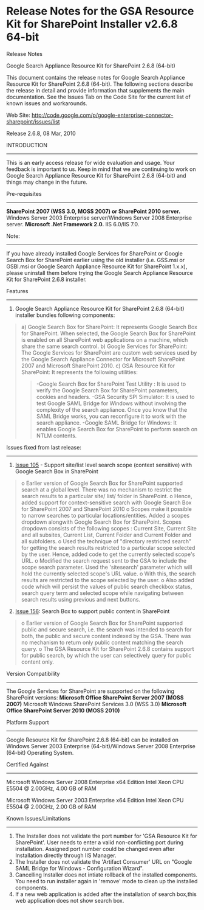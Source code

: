 # Release Notes for the GSA Resource Kit for SharePoint Installer v2.6.8 64-bit #

Release Notes


Google Search Appliance Resource Kit for SharePoint 2.6.8 (64-bit)

This document contains the release notes for Google Search Appliance Resource Kit for SharePoint 2.6.8 (64-bit).
The following sections describe the release in detail and provide information that supplements the main documentation.
See the Issues Tab on the Code Site for the current list of known issues and workarounds.

Web Site: http://code.google.com/p/google-enterprise-connector-sharepoint/issues/list


Release 2.6.8, 08 Mar, 2010


INTRODUCTION

---

This is an early access release for wide evaluation and usage. Your feedback is important to us. Keep in mind that we are continuing to work on Google Search Appliance Resource Kit for SharePoint 2.6.8 (64-bit) and things may change in the future.

Pre-requisites

---

**SharePoint 2007 (WSS 3.0, MOSS 2007) or SharePoint 2010 server.** Windows Server 2003 Enterprise server/Windows Server 2008 Enterprise server.
**Microsoft .Net Framework 2.0.** IIS 6.0/IIS 7.0.

Note:

---

If you have already installed Google Services for SharePoint or Google Search Box for SharePoint earlier using the old installer (i.e. GSS.msi or GSBI.msi or Google Search Appliance Resource Kit for SharePoint 1.x.x), please uninstall them before trying the Google Search Appliance Resource Kit for SharePoint 2.6.8 installer.

Features

---

1. Google Search Appliance Resource Kit for SharePoint 2.6.8 (64-bit) installer bundles following components:
> a) Google Search Box for SharePoint: It represents Google Search Box for SharePoint. When selected, the Google Search Box for SharePoint is enabled on all SharePoint web applications on a machine, which share the same search control.
> b) Google Services for SharePoint: The Google Services for SharePoint are custom web services used by the Google Search Appliance Connector for Microsoft SharePoint 2007 and Microsoft SharePoint 2010.
> c) GSA Resource Kit for SharePoint: It represents the following utilities:
> > -Google Search Box for SharePoint Test Utility : It is used to verify the Google Search Box for SharePoint parameters, cookies and headers.
> > -GSA Security SPI Simulator: It is used to test Google SAML Bridge for Windows without involving the complexity of the search appliance. Once you know that the SAML Bridge works, you can reconfigure it to work with the search appliance.
> > -Google SAML Bridge for Windows: It enables Google Search Box for SharePoint to perform search on NTLM contents.

Issues fixed from last release:

---

1) [Issue 105](https://code.google.com/p/googlesearchapplianceconnectors/issues/detail?id=105) - Support site/list level search scope (context sensitive) with Google Search Box in SharePoint


> o Earlier version of Google Search Box for SharePoint supported search at a global level. There was no mechanism to restrict the search results to a particular site/ list/ folder in SharePoint.
> o Hence, added support for context-sensitive search with Google Search Box for SharePoint 2007 and SharePoint 2010
> o Scopes make it possible to narrow searches to particular locations/entities. Added a scopes dropdown alongwith Google Search Box for SharePoint. Scopes dropdown consists of the following scopes : Current Site, Current Site and all subsites, Current List, Current Folder and Current Folder and all subfolders.
> o Used the technique of "directory restricted search" for getting the search results restricted to a particular scope selected by the user. Hence, added code to get the currently selected scope's URL.
> o Modified the search request sent to the GSA to include the scope search parameter. Used the 'sitesearch' parameter which will hold the currently selected scope's URL value.
> o With this, the search results are restricted to the scope selected by the user.
> o Also added code which will persist the values of public search checkbox status, search query term and selected scope while navigating between search results using previous and next buttons.

2) [Issue 156](https://code.google.com/p/googlesearchapplianceconnectors/issues/detail?id=156): Search Box to support public content in SharePoint

> o Earlier version of Google Search Box for SharePoint supported public and secure search, i.e. the search was intended to search for both, the public and secure content indexed by the GSA. There was no mechanism to return only public content matching the search query.
> o The GSA Resource Kit for SharePoint 2.6.8 contains support for public search, by which the user can selectively query for public content only.


Version Compatibility

---

The Google Services for SharePoint are supported on the following SharePoint versions:
**Microsoft Office SharePoint Server 2007 (MOSS 2007)** Microsoft Windows SharePoint Services 3.0 (WSS 3.0)
**Microsoft Office SharePoint Server 2010 (MOSS 2010)**

Platform Support

---

Google Resource Kit for SharePoint 2.6.8 (64-bit) can be installed on Windows Server 2003 Enterprise (64-bit)/Windows Server 2008 Enterprise (64-bit) Operating System.


Certified Against

---

Microsoft Windows Server 2008
Enterprise x64 Edition
Intel  Xeon  CPU
E5504 @ 2.00GHz, 4.00 GB of RAM

Microsoft Windows Server 2003
Enterprise x64 Edition
Intel  Xeon  CPU
E5504 @ 2.00GHz, 2.00 GB of RAM

Known Issues/Limitations

---

1. The Installer does not validate the port number for 'GSA Resource Kit for SharePoint'. User needs to enter a valid non-conflicting port during installation. Assigned port number could be changed even after Installation directly through IIS Manager.
2. The Installer does not validate the 'Artifact Consumer' URL on "Google SAML Bridge for Windows - Configuration Wizard".
3. Cancelling Installer does not intiate rollback of the installed components. You need to run installer again in 'remove' mode to clean up the installed components.
4. If a new web application is added after the installation of search box,this web application does not show search box.
